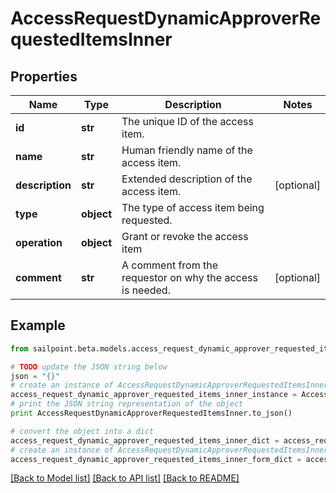 # AccessRequestDynamicApproverRequestedItemsInner


## Properties

Name | Type | Description | Notes
------------ | ------------- | ------------- | -------------
**id** | **str** | The unique ID of the access item. | 
**name** | **str** | Human friendly name of the access item. | 
**description** | **str** | Extended description of the access item. | [optional] 
**type** | **object** | The type of access item being requested. | 
**operation** | **object** | Grant or revoke the access item | 
**comment** | **str** | A comment from the requestor on why the access is needed. | [optional] 

## Example

```python
from sailpoint.beta.models.access_request_dynamic_approver_requested_items_inner import AccessRequestDynamicApproverRequestedItemsInner

# TODO update the JSON string below
json = "{}"
# create an instance of AccessRequestDynamicApproverRequestedItemsInner from a JSON string
access_request_dynamic_approver_requested_items_inner_instance = AccessRequestDynamicApproverRequestedItemsInner.from_json(json)
# print the JSON string representation of the object
print AccessRequestDynamicApproverRequestedItemsInner.to_json()

# convert the object into a dict
access_request_dynamic_approver_requested_items_inner_dict = access_request_dynamic_approver_requested_items_inner_instance.to_dict()
# create an instance of AccessRequestDynamicApproverRequestedItemsInner from a dict
access_request_dynamic_approver_requested_items_inner_form_dict = access_request_dynamic_approver_requested_items_inner.from_dict(access_request_dynamic_approver_requested_items_inner_dict)
```
[[Back to Model list]](../README.md#documentation-for-models) [[Back to API list]](../README.md#documentation-for-api-endpoints) [[Back to README]](../README.md)


